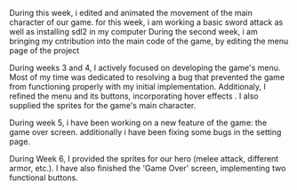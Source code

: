 During this week, i edited and animated the movement of the main character of our game. for this week, i am working a basic sword attack as well as installing sdl2 in my computer
During the second week, i am bringing my cntribution into the main code of the game, by editing the menu page
of the project

During weeks 3 and 4, I actively focused on developing the game's menu. Most of my time was dedicated to resolving a bug that prevented the game from functioning properly with my initial implementation. Additionaly, I refined the menu and its buttons, incorporating hover effects . I also supplied the sprites for the game's main character.

During week 5, i have been working on a new feature of the game: the game over screen. additionally i have been fixing some bugs in the setting page.

During Week 6, I provided the sprites for our hero (melee attack, different armor, etc.). I have also finished the 'Game Over' screen, implementing two functional buttons.
